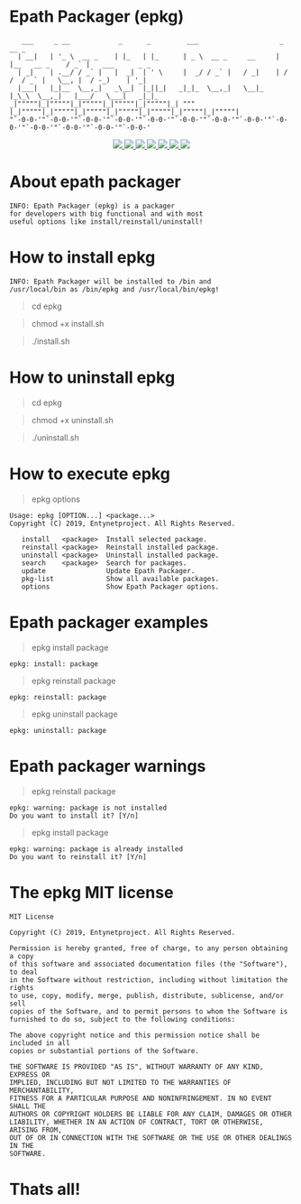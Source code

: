 # Epath Packager (epkg)

       ___     _ __            _      _         ___                    _               __ _                  
      | __|   | '_ \  __ _    | |_   | |_      | _ \  __ _     __     | |__   __ _    / _` |   ___      _ _  
      | _|    | .__/ / _` |   |  _|  | ' \     |  _/ / _` |   / _|    | / /  / _` |   \__, |  / -_)    | '_| 
      |___|   |_|__  \__,_|   _\__|  |_||_|   _|_|_  \__,_|   \__|_   |_\_\  \__,_|   |___/   \___|   _|_|_  
    _|"""""|_|"""""|_|"""""|_|"""""|_|"""""|_| """ |_|"""""|_|"""""|_|"""""|_|"""""|_|"""""|_|"""""|_|"""""| 
    "`-0-0-'"`-0-0-'"`-0-0-'"`-0-0-'"`-0-0-'"`-0-0-'"`-0-0-'"`-0-0-'"`-0-0-'"`-0-0-'"`-0-0-'"`-0-0-'"`-0-0-' 

<p align="center">
  <a href="http://entynetproject.simplesite.com/">
    <img src="https://img.shields.io/badge/entynetproject-Ivan%20Nikolsky-blue.svg">
  </a>
  <a href="https://github.com/entynetproject/epkg/releases">
    <img src="https://img.shields.io/github/release/entynetproject/epkg.svg">
  </a>
  <a href="https://ru.m.wikipedia.org/wiki/сценарий_командной_строки">
    <img src="https://img.shields.io/badge/language-shell-green.svg">
 </a>
  <a href="https://github.com/entynetproject/ehtools">
      <img src="https://img.shields.io/badge/core-epath-red.svg?maxAge=2592000">
 </a>
  <a href="https://github.com/entynetproject/epkg/issues?q=is%3Aissue+is%3Aclosed">
      <img src="https://img.shields.io/github/issues/entynetproject/epkg.svg">
  </a>
  <a href="https://github.com/entynetproject/epkg/wiki">
      <img src="https://img.shields.io/badge/wiki%20-epkg-lightgrey.svg">
 </a>
  <a href="https://mobile.twitter.com/entynetproject">
    <img src="https://img.shields.io/badge/twitter-entynetproject-blue.svg">
 </a>
</p>

# About epath packager

    INFO: Epath Packager (epkg) is a packager 
    for developers with big functional and with most 
    useful options like install/reinstall/uninstall!

# How to install epkg

    INFO: Epath Packager will be installed to /bin and
    /usr/local/bin as /bin/epkg and /usr/local/bin/epkg!

> cd epkg

> chmod +x install.sh

> ./install.sh

# How to uninstall epkg

> cd epkg

> chmod +x uninstall.sh

> ./uninstall.sh

# How to execute epkg

> epkg options

    Usage: epkg [OPTION...] <package...>
    Copyright (C) 2019, Entynetproject. All Rights Reserved.

       install   <package>  Install selected package.
       reinstall <package>  Reinstall installed package.
       uninstall <package>  Uninstall installed package.
       search    <package>  Search for packages.
       update               Update Epath Packager.
       pkg-list             Show all available packages.
       options              Show Epath Packager options.

# Epath packager examples

> epkg install package

    epkg: install: package

> epkg reinstall package
     
    epkg: reinstall: package
    
> epkg uninstall package
    
    epkg: uninstall: package
    
# Epath packager warnings

> epkg reinstall package
       
    epkg: warning: package is not installed
    Do you want to install it? [Y/n] 
    
> epkg install package
       
    epkg: warning: package is already installed
    Do you want to reinstall it? [Y/n]

# The epkg MIT license

    MIT License

    Copyright (C) 2019, Entynetproject. All Rights Reserved.

    Permission is hereby granted, free of charge, to any person obtaining a copy
    of this software and associated documentation files (the "Software"), to deal
    in the Software without restriction, including without limitation the rights
    to use, copy, modify, merge, publish, distribute, sublicense, and/or sell
    copies of the Software, and to permit persons to whom the Software is
    furnished to do so, subject to the following conditions:

    The above copyright notice and this permission notice shall be included in all
    copies or substantial portions of the Software.

    THE SOFTWARE IS PROVIDED "AS IS", WITHOUT WARRANTY OF ANY KIND, EXPRESS OR
    IMPLIED, INCLUDING BUT NOT LIMITED TO THE WARRANTIES OF MERCHANTABILITY,
    FITNESS FOR A PARTICULAR PURPOSE AND NONINFRINGEMENT. IN NO EVENT SHALL THE
    AUTHORS OR COPYRIGHT HOLDERS BE LIABLE FOR ANY CLAIM, DAMAGES OR OTHER
    LIABILITY, WHETHER IN AN ACTION OF CONTRACT, TORT OR OTHERWISE, ARISING FROM,
    OUT OF OR IN CONNECTION WITH THE SOFTWARE OR THE USE OR OTHER DEALINGS IN THE
    SOFTWARE.

# Thats all!
